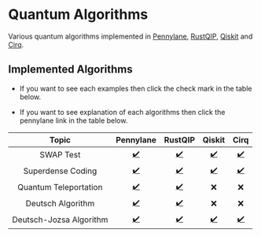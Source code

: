 # Quantum Algorithms

Various quantum algorithms implemented in [Pennylane](https://pennylane.ai/), [RustQIP](https://github.com/Renmusxd/RustQIP), [Qiskit](https://qiskit.org/) and [Cirq](https://quantumai.google/cirq).

## Implemented Algorithms

- If you want to see each examples then click the check mark in the table below.

- If you want to see explanation of each algorithms then click the pennylane link in the table below.

|          Topic          |                      Pennylane                       |                     RustQIP                      |                           Qiskit                            |                           Cirq                            |
|:-----------------------:|:----------------------------------------------------:|:------------------------------------------------:|:-----------------------------------------------------------:|:---------------------------------------------------------:|
|        SWAP Test        |   [:heavy_check_mark:](./notebook/swap_test.ipynb)   |   [:heavy_check_mark:](./src/bin/swap_test.rs)   |   [:heavy_check_mark:](./notebook_qiskit/swap_test.ipynb)   |   [:heavy_check_mark:](./notebook_cirq/swap_test.ipynb)   |
|    Superdense Coding    |  [:heavy_check_mark:](./notebook/superdense.ipynb)   |  [:heavy_check_mark:](./src/bin/superdense.rs)   |  [:heavy_check_mark:](./notebook_qiskit/superdense.ipynb)   |  [:heavy_check_mark:](./notebook_cirq/superdense.ipynb)   |
|  Quantum Teleportation  |   [:heavy_check_mark:](./notebook/teleport.ipynb)    |   [:heavy_check_mark:](./src/bin/teleport.rs)    |                             :x:                             |                            :x:                            |
|    Deutsch Algorithm    |    [:heavy_check_mark:](./notebook/deutsch.ipynb)    |    [:heavy_check_mark:](./src/bin/deutsch.rs)    |                             :x:                             |                            :x:                            |
| Deutsch-Jozsa Algorithm | [:heavy_check_mark:](./notebook/deutsch_jozsa.ipynb) | [:heavy_check_mark:](./src/bin/deutsch_jozsa.rs) | [:heavy_check_mark:](./notebook_qiskit/deutsch_jozsa.ipynb) | [:heavy_check_mark:](./notebook_cirq/deutsch_jozsa.ipynb) |
